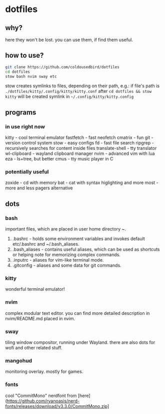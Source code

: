 # dotfiles
## why?
here they won't be lost. you can use them, if find them useful.

## how to use?
```bash
git clone https://github.com/coldousedbird/dotfiles
cd dotfiles
stow bash nvim sway etc
```

stow creates symlinks to files, depending on their path, e.g.:
if file's path is `./dotfiles/kitty/.config/kitty/kitty.conf`
after `cd dotfiles && stow kitty` will be created symlink in `~/.config/kitty/kitty.config`

## programs
### in use right now
kitty           - cool terminal emulator
fastfetch       - fast neofetch
cmatrix         - fun
git             - version control system
stow            - easy configs 
fd              - fast file search
ripgrep         - recursively searches for content inside files
translate-shell - tty translator
wl-clipboard    - wayland clipboard manager
nvim            - advanced vim with lua
eza             - ls+tree, but better
cmus            - tty music player in C
### potentially useful
zoxide - cd with memory
bat    - cat with syntax higlighting and more
most   - more and less pagers alternative


## dots
### bash
important files, which are placed in user home directory ~.
1. .bashrc       - holds some environment variables and invokes default etc/.bashrc and ~/.bash_aliases.
2. .bash_aliases - contains useful aliases, which can be used as shortcuts or helping note for memorizing complex commands.
3. .inputrc      - aliases for vim-like terminal mode.
4. .gitconfig    - aliases and some data for git commands.

### kitty
wonderful terminal emulator!

### nvim
complex modular text editor. you can find more detailed description in nvim/README.md
placed in nvim. 

### sway 
tiling window compositor, running under Wayland. there are also dots for wofi and other related stuff.

### mangohud
monitoring overlay. mostly for games.

### fonts
cool "CommitMono" nerdfont from [here](https://github.com/ryanoasis/nerd-fonts/releases/download/v3.3.0/CommitMono.zip]
